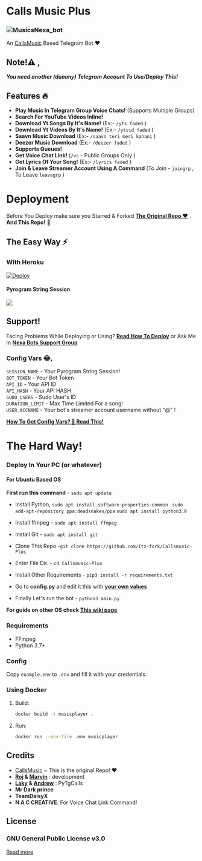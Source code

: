 # Calls Music Plus

### ![MusicsNexa_bot](https://telegra.ph/file/a4b7d13da17c3cc828ab9.jpg)

An [CallsMusic](https://github.com/callsmusic/callsmusic) Based Telegram Bot ❤️ 


## Note!⚠️ ,
_**You need another (dummy) Telegram Account To Use/Deploy This!**_

## Features 🔥️

- **Play Music In Telegram Group Voice Chats!** (Supports Multiple Groups)
- **Search For YouTube Videos Inline!**
- **Download Yt Songs By It's Name!** (Ex:- `/yts faded` )
- **Download Yt Videos By It's Name!** (Ex:- `/ytvid faded` )
- **Saavn Music Download**  (Ex:- `/saavn teri meri kahani` )
- **Deezer Music Download** (Ex:- `/deezer faded` )
- **Supports Queues!**
- **Get Voice Chat Link!** (`/vc` - Public Groups Only )
- **Get Lyrics Of Your Song!** (Ex:- `/lyrics faded` )
- **Join & Leave Streamer Account Using A Command** (To Join - `joingrp` , To Leave `leavegrp` )


# Deployment
Before You Deploy make sure you Starred & Forked **[The Original Repo ❤️](https://github.com/callsmusic/callsmusic)** . **And This Repo!** 🤗️


## The Easy Way ⚡️

### With Heroku
[![Deploy](https://www.herokucdn.com/deploy/button.svg)](https://heroku.com/deploy?template=https://github.com/Itz-fork/Callsmusic-Plus)

#### Pyrogram String Session
<a href="https://replit.com/@IamHirusha/GetPyroSessionVC"><img src="https://img.shields.io/badge/Run-Repl.it-white?style=for-the-badge&logo=repl.it"></a>


## Support!
Facing Problems While Deploying or Using? **[Read How To Deploy](https://github.com/Itz-fork/Callsmusic-Plus/wiki/How-To-Deploy-This!)**
or Ask Me In **[Nexa Bots Support Group](https://t.me/Nexa_bots)**


### Config Vars 😂,

 `SESSION_NAME` - Your Pyrogram String Session!</br>
 `BOT_TOKEN` - Your Bot Token</br>
 `API_ID` - Your API ID</br>
 `API_HASH` - Your API HASH</br>
 `SUDO_USERS` - Sudo User's ID</br>
 `DURATION_LIMIT` - Max Time Limited For a song!</br>
 `USER_ACCNAME` - Your bot's streamer account username without "@" ! </br>

**[How To Get Config Vars? 🤔 Read This!](https://github.com/Itz-fork/yeah-my-man/wiki/How-To-Deploy-This!)**


# The Hard Way!

### Deploy In Your PC (or whatever)

#### For Ubuntu Based OS

**First run this command** - ``` sudo apt update ```

- Install Python,
``` sudo apt install software-properties-common ```
``` sudo add-apt-repository ppa:deadsnakes/ppa```
``` sudo apt install python3.9 ```

- Install ffmpeg - ``` sudo apt install ffmpeg ```

- Install Git - ``` sudo apt install git ```

- Clone This Repo -``` git clone https://github.com/Itz-fork/Callsmusic-Plus ```

- Enter File Dir. - ``` cd Callsmusic-Plus ```

- Install Other Requirements - ``` pip3 install -r requirements.txt ```

- Go to **config.py** and edit it this with **[your own values](https://github.com/Itz-fork/yeah-my-man/wiki/How-To-Deploy-This!)**

- Finally Let's run the bot - ``` python3 main.py ```


**For guide on other OS check [This wiki page](https://github.com/Itz-fork/yeah-my-man/wiki/Install-On-Other-OS)**

### Requirements

- FFmpeg
- Python 3.7+

### Config

Copy `example.env` to `.env` and fill it with your credentials.


### Using Docker

1. Build:
   ```bash
   docker build -t musicplayer .
   ```
2. Run:
   ```bash
   docker run --env-file .env musicplayer
   ```


## Credits

- [CallsMusic](https://github.com/callsmusic/callsmusic) ~ This is the original Repo! ❤️
- **[Roj](https://github.com/rojserbest) & [Marvin](https://github.com/BlackStoneReborn)** : development
- **[Laky](https://github.com/Laky-64) & [Andrew](https://github.com/AndrewLaneX)** : PyTgCalls
- **Mr Dark prince**
- **TeamDaisyX**
- **N A C CREATIVE**: For Voice Chat Link Command!


## License

### GNU General Public License v3.0
[Read more](http://www.gnu.org/licenses/#GPL)
